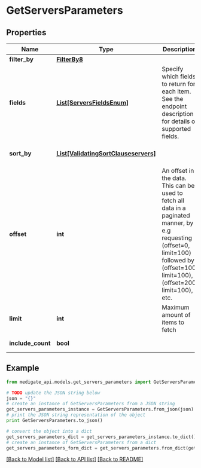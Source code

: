 # GetServersParameters


## Properties
Name | Type | Description | Notes
------------ | ------------- | ------------- | -------------
**filter_by** | [**FilterBy8**](FilterBy8.md) |  | [optional] 
**fields** | [**List[ServersFieldsEnum]**](ServersFieldsEnum.md) | Specify which fields to return for each item. See the endpoint description for details of supported fields. | 
**sort_by** | [**List[ValidatingSortClauseservers]**](ValidatingSortClauseservers.md) |  | [optional] [default to [{field=server_name, order=asc}]]
**offset** | **int** | An offset in the data. This can be used to fetch all data in a paginated manner, by e.g requesting (offset&#x3D;0, limit&#x3D;100) followed by (offset&#x3D;100, limit&#x3D;100), (offset&#x3D;200, limit&#x3D;100), etc. | [optional] [default to 0]
**limit** | **int** | Maximum amount of items to fetch | [optional] [default to 100]
**include_count** | **bool** |  | [optional] [default to False]

## Example

```python
from medigate_api.models.get_servers_parameters import GetServersParameters

# TODO update the JSON string below
json = "{}"
# create an instance of GetServersParameters from a JSON string
get_servers_parameters_instance = GetServersParameters.from_json(json)
# print the JSON string representation of the object
print GetServersParameters.to_json()

# convert the object into a dict
get_servers_parameters_dict = get_servers_parameters_instance.to_dict()
# create an instance of GetServersParameters from a dict
get_servers_parameters_form_dict = get_servers_parameters.from_dict(get_servers_parameters_dict)
```
[[Back to Model list]](../README.md#documentation-for-models) [[Back to API list]](../README.md#documentation-for-api-endpoints) [[Back to README]](../README.md)


